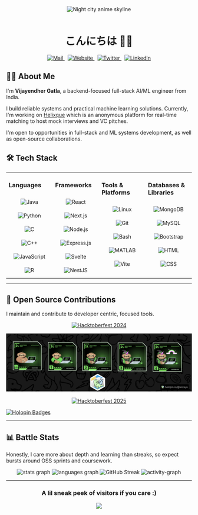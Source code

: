 <div align="center">
  <img src="assets/illustration-anime-city.jpg" alt="Night city anime skyline" height="auto" width="1000">
</div>
<br/>

<h1 align="center">こんにちは 🙋🏻</h1>

<div 
align="center">

<p align="center" style="white-space: nowrap;">
  <a href="mailto:vijayendhergatla@gmail.com">
    <img src="https://img.shields.io/badge/Gmail-ef233c?logo=gmail&logoColor=white&style=flat" alt="Mail" height="20"/>
  </a>&nbsp;
  <!-- <a href="#">
    <img src="https://img.shields.io/badge/Discord-5865F2?logo=discord&logoColor=white&style=flat" alt="Discord" height="20"/>
  </a>&nbsp; -->
  <a href="https://wizaye.is-a.dev"><!-- Replace with your website URL (e.g., https://wizaye.dev or portfolio link) -->
    <img src="https://img.shields.io/badge/Website-006d77?logo=vercel&logoColor=white&style=flat" alt="Website" height="20"/>
  </a>&nbsp;
  <a href="https://x.com/wizaye_x"><!-- Replace with your X (Twitter) URL (e.g., https://x.com/<handle>) -->
    <img src="https://img.shields.io/badge/Twitter-000000?logo=x&logoColor=white&style=flat" alt="Twitter" height="20"/>
  </a>&nbsp;
  <a href="https://linkedin.com/in/vijayendher-gatla">
    <img src="https://custom-icon-badges.demolab.com/badge/LinkedIn-0A66C2?logo=linkedin-white&logoColor=fff&style=flat" alt="LinkedIn" height="20"/>
  </a>
</p>


</div>





<!-- 👨‍💻 About Me -->

<h2>👨‍💻 About Me</h2>
<p>I'm <strong>Vijayendher Gatla</strong>, a backend-focused full-stack AI/ML engineer from India.</p>

<p>I build reliable systems and practical machine learning solutions. Currently, I'm working on <a href="https://github.com/HXQLabs/Helixque" target="_blank" rel="noopener noreferrer">Helixque</a> which is an anonymous platform for real-time matching to host mock interviews and VC pitches.</p>

<p>I'm open to opportunities in full-stack and ML systems development, as well as open-source collaborations.</p>




## 🛠️ Tech Stack

<table>
  <tr>
    <td valign="top" width="25%">
      <h3>Languages</h3>
      <div align="center">
        <img style="margin: 10px" src="https://skillicons.dev/icons?i=java" alt="Java" height="40" />
        <img style="margin: 10px" src="https://skillicons.dev/icons?i=python" alt="Python" height="40" />
        <img style="margin: 10px" src="https://skillicons.dev/icons?i=c" alt="C" height="40" />
        <img style="margin: 10px" src="https://skillicons.dev/icons?i=cpp" alt="C++" height="40" />
        <img style="margin: 10px" src="https://skillicons.dev/icons?i=js" alt="JavaScript" height="40" />
        <img style="margin: 10px" src="https://skillicons.dev/icons?i=r" alt="R" height="40" />
      </div>
    </td>
    <td valign="top" width="25%">
      <h3>Frameworks</h3>
      <div align="center">
        <img style="margin: 10px" src="https://skillicons.dev/icons?i=react" alt="React" height="40" />
        <img style="margin: 10px" src="https://skillicons.dev/icons?i=nextjs" alt="Next.js" height="40" />
        <img style="margin: 10px" src="https://skillicons.dev/icons?i=nodejs" alt="Node.js" height="40" />
        <img style="margin: 10px" src="https://skillicons.dev/icons?i=express" alt="Express.js" height="40" />
        <img style="margin: 10px" src="https://skillicons.dev/icons?i=svelte" alt="Svelte" height="40" />
        <img style="margin: 10px" src="https://skillicons.dev/icons?i=nestjs" title="NestJS" alt="NestJS" height="40" />
      </div>
    </td>
    <td valign="top" width="25%">
      <h3>Tools & Platforms</h3>
      <div align="center">
        <img style="margin: 10px" src="https://skillicons.dev/icons?i=linux" alt="Linux" height="40" />
        <img style="margin: 10px" src="https://skillicons.dev/icons?i=github" alt="Git" height="40" />
        <img style="margin: 10px" src="https://skillicons.dev/icons?i=bash" alt="Bash" height="40" />
        <img style="margin: 10px" src="https://skillicons.dev/icons?i=matlab" alt="MATLAB" height="40" />
        <img style="margin: 10px" src="https://skillicons.dev/icons?i=vite" alt="Vite" height="40" />
      </div>
    </td>
    <td valign="top" width="25%">
      <h3>Databases & Libraries</h3>
      <div align="center">
        <img style="margin: 10px" src="https://skillicons.dev/icons?i=mongodb" alt="MongoDB" height="40" />
        <img style="margin: 10px" src="https://skillicons.dev/icons?i=mysql" alt="MySQL" height="40" />
        <img style="margin: 10px" src="https://skillicons.dev/icons?i=bootstrap" alt="Bootstrap" height="40" />
        <img style="margin: 10px" src="https://skillicons.dev/icons?i=html" alt="HTML" height="40" />
        <img style="margin: 10px" src="https://skillicons.dev/icons?i=css" alt="CSS" height="40" />
      </div>
    </td>
  </tr>
</table>

---

<!-- 🌟 Open Source Contributions -->
<h2>🌟 Open Source Contributions</h2>
<p>I maintain and contribute to developer centric, focused tools.

<div align="center">

[![Hacktoberfest 2024](https://img.shields.io/badge/Hacktoberfest-2024-red?logo=hackthebox&logoColor=white)](https://hacktoberfest.com/)

</div>

[![Holopin Badges](assets/hacktoberfest_2024.png)](assets/hacktoberfest_2024.png)


<div align="center">

[![Hacktoberfest 2025](https://img.shields.io/badge/Hacktoberfest-2025-blueviolet?logo=hackthebox&logoColor=white)](https://hacktoberfest.com/)

</div>

[![Holopin Badges](https://holopin.me/wizaye)](https://holopin.io/@wizaye)

---

<!-- 📊 Battle Stats intro -->
<h2>📊 Battle Stats</h2>
<p>Honestly, I care more about depth and learning than streaks, so expect bursts around OSS sprints and coursework.</p>


<div align="center">
  <img src="https://github-readme-stats.vercel.app/api?username=wizaye&show_icons=true&count_private=true&hide_border=true&theme=tokyonight" height="250" alt="stats graph" />
  <img src="https://github-readme-stats.vercel.app/api/top-langs?username=wizaye&locale=en&hide_title=false&layout=compact&card_width=320&langs_count=5&theme=tokyonight&hide_border=true&order=2" height="220" alt="languages graph" />
  <img src="https://streak-stats.demolab.com?user=wizaye&theme=tokyonight&hide_border=true&border_radius=5&order=3" height="220" alt="GitHub Streak" />
  <img src="https://github-readme-activity-graph.vercel.app/graph?username=wizaye&radius=16&bg_color=1a1b27&color=c0caf5&line=9e4c98&point=f7768e&area=true&hide_border=true" height="300" alt="activity-graph" />
</div>

---

<div align="center">
  <h3>A lil sneak peek of visitors if you care :)</h3>
  <img src="https://count.getloli.com/@:wizaye?theme=sketch-1&padding=7&scale=1&align=top&pixelated=1&darkmode=auto"  />
</div>

